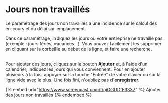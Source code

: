 # Jours non travaillés

Le paramétrage des jours non travaillés a une incidence sur le calcul des en-cours et du délai sur emplacement.

Dans ce paramétrage, indiquez les jours où votre entreprise ne travaille pas (exemple : jours fériés, vacances...). Vous pouvez facilement les supprimer en cliquant sur la corbeille au début de la ligne, et faire une recherche.

\
Pour ajouter des jours, cliquez sur le bouton **Ajouter** et, à l'aide d'un calendrier, indiquez les jours qui vous conviennent. Pour en ajouter plusieurs à la fois, appuyer sur la touche "Entrée" de votre clavier ou sur la ligne vide avec le plus. Une fois fini, n'oubliez pas d'**enregistrer**.

{% embed url="https://www.screencast.com/t/njGGDDfF33X7" %}
Ajouter des jours non travaillés
{% endembed %}
